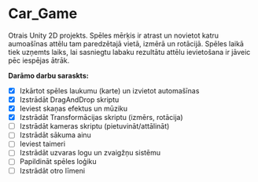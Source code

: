 # Car_Game
Otrais Unity 2D projekts.
Spēles mērķis ir atrast un novietot katru 
aumoašīnas attēlu tam paredzētajā vietā, 
izmērā un rotācijā. Spēles laikā tiek uzņemts laiks, 
lai sasniegtu labaku rezultātu attēlu ievietošana ir 
jāveic pēc iespējas ātrāk.

**Darāmo darbu saraskts:**
- [x] Izkārtot spēles laukumu (karte) un izvietot automašīnas
- [x] Izstrādāt DragAndDrop skriptu
- [x] Ieviest skaņas efektus un mūziku
- [x] Izstrādāt Transformācijas skriptu (izmērs, rotācija)
- [ ] Izstrādāt kameras skriptu (pietuvināt/attālināt)
- [ ] Izstrādāt sākuma ainu
- [ ] Ieviest taimeri
- [ ] Izstrādāt uzvaras logu un zvaigžņu sistēmu
- [ ] Papildināt spēles loģiku
- [ ] Izstrādāt otro līmeni
